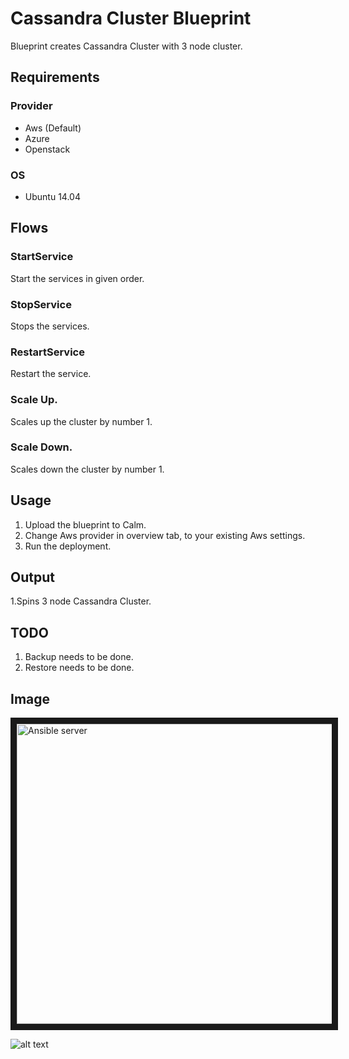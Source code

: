 Cassandra Cluster Blueprint
=======================

Blueprint creates Cassandra Cluster with 3 node cluster.

Requirements
------------
### Provider
- Aws (Default)
- Azure
- Openstack

### OS
- Ubuntu 14.04

Flows
-------
### StartService
Start the services in given order.
### StopService
Stops the services.
### RestartService
Restart the service.
### Scale Up.
Scales up the cluster by number 1.
### Scale Down.
Scales down the cluster by number 1.


Usage
-----
1. Upload the blueprint to Calm.
2. Change Aws provider in overview tab, to your existing Aws settings.
3. Run the deployment.


Output
------
1.Spins 3 node Cassandra Cluster.


TODO
-----
1. Backup needs to be done.
2. Restore needs to be done.

Image
------

<img src="https://s3.amazonaws.com/calm-github-images/Ansible.png" alt="Ansible server" width="640" height="480" border="10" /></a>

![alt text](http://p5.zdassets.com/hc/settings_assets/663149/200053878/mN1xL8tNpRRq3ws1id2YiA-calm_logo_white.png "Calm.io")